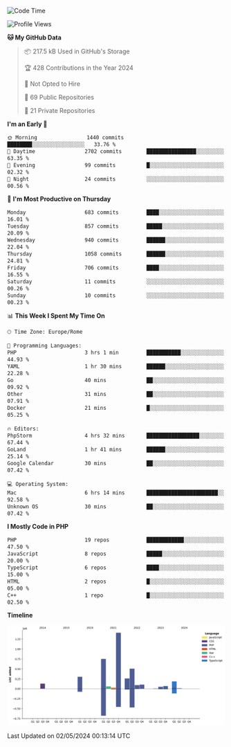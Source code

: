 <!--START_SECTION:waka-->
![Code Time](http://img.shields.io/badge/Code%20Time-5%2C021%20hrs%2049%20mins-blue)

![Profile Views](http://img.shields.io/badge/Profile%20Views-17-blue)

**🐱 My GitHub Data** 

> 📦 217.5 kB Used in GitHub's Storage 
 > 
> 🏆 428 Contributions in the Year 2024
 > 
> 🚫 Not Opted to Hire
 > 
> 📜 69 Public Repositories 
 > 
> 🔑 21 Private Repositories 
 > 
**I'm an Early 🐤** 

```text
🌞 Morning                1440 commits        ████████░░░░░░░░░░░░░░░░░   33.76 % 
🌆 Daytime                2702 commits        ████████████████░░░░░░░░░   63.35 % 
🌃 Evening                99 commits          █░░░░░░░░░░░░░░░░░░░░░░░░   02.32 % 
🌙 Night                  24 commits          ░░░░░░░░░░░░░░░░░░░░░░░░░   00.56 % 
```
📅 **I'm Most Productive on Thursday** 

```text
Monday                   683 commits         ████░░░░░░░░░░░░░░░░░░░░░   16.01 % 
Tuesday                  857 commits         █████░░░░░░░░░░░░░░░░░░░░   20.09 % 
Wednesday                940 commits         ██████░░░░░░░░░░░░░░░░░░░   22.04 % 
Thursday                 1058 commits        ██████░░░░░░░░░░░░░░░░░░░   24.81 % 
Friday                   706 commits         ████░░░░░░░░░░░░░░░░░░░░░   16.55 % 
Saturday                 11 commits          ░░░░░░░░░░░░░░░░░░░░░░░░░   00.26 % 
Sunday                   10 commits          ░░░░░░░░░░░░░░░░░░░░░░░░░   00.23 % 
```


📊 **This Week I Spent My Time On** 

```text
🕑︎ Time Zone: Europe/Rome

💬 Programming Languages: 
PHP                      3 hrs 1 min         ███████████░░░░░░░░░░░░░░   44.93 % 
YAML                     1 hr 30 mins        ██████░░░░░░░░░░░░░░░░░░░   22.28 % 
Go                       40 mins             ██░░░░░░░░░░░░░░░░░░░░░░░   09.92 % 
Other                    31 mins             ██░░░░░░░░░░░░░░░░░░░░░░░   07.91 % 
Docker                   21 mins             █░░░░░░░░░░░░░░░░░░░░░░░░   05.25 % 

🔥 Editors: 
PhpStorm                 4 hrs 32 mins       █████████████████░░░░░░░░   67.44 % 
GoLand                   1 hr 41 mins        ██████░░░░░░░░░░░░░░░░░░░   25.14 % 
Google Calendar          30 mins             ██░░░░░░░░░░░░░░░░░░░░░░░   07.42 % 

💻 Operating System: 
Mac                      6 hrs 14 mins       ███████████████████████░░   92.58 % 
Unknown OS               30 mins             ██░░░░░░░░░░░░░░░░░░░░░░░   07.42 % 
```

**I Mostly Code in PHP** 

```text
PHP                      19 repos            ████████████░░░░░░░░░░░░░   47.50 % 
JavaScript               8 repos             █████░░░░░░░░░░░░░░░░░░░░   20.00 % 
TypeScript               6 repos             ████░░░░░░░░░░░░░░░░░░░░░   15.00 % 
HTML                     2 repos             █░░░░░░░░░░░░░░░░░░░░░░░░   05.00 % 
C++                      1 repo              █░░░░░░░░░░░░░░░░░░░░░░░░   02.50 % 
```



**Timeline**

![Lines of Code chart](https://raw.githubusercontent.com/frnwtr/frnwtr/main/assets/bar_graph.png)


 Last Updated on 02/05/2024 00:13:14 UTC
<!--END_SECTION:waka-->